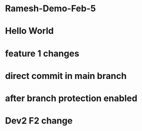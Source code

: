 # Ramesh-Demo-Feb-5

# Hello World


# feature 1 changes

# direct commit in main branch

# after branch protection enabled
# Dev2 F2 change